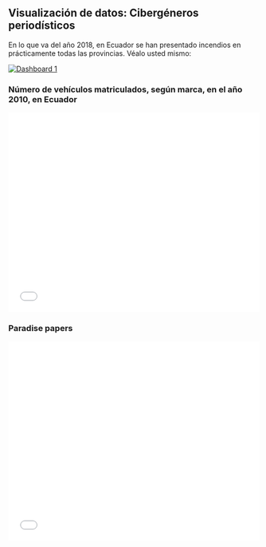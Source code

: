 ## Visualización de datos: Cibergéneros periodísticos

En lo que va del año 2018, en Ecuador se han presentado incendios en prácticamente todas las provincias. Véalo usted mismo:

<div>
  <div class='tableauPlaceholder' id='viz1539546836283' style='position: relative'><noscript><a href='#'><img alt='Dashboard 1 ' src='https:&#47;&#47;public.tableau.com&#47;static&#47;images&#47;In&#47;IncendiosAntonioRomero&#47;Dashboard1&#47;1_rss.png' style='border: none' /></a></noscript><object class='tableauViz'  style='display:none;'><param name='host_url' value='https%3A%2F%2Fpublic.tableau.com%2F' /> <param name='embed_code_version' value='3' /> <param name='site_root' value='' /><param name='name' value='IncendiosAntonioRomero&#47;Dashboard1' /><param name='tabs' value='no' /><param name='toolbar' value='yes' /><param name='static_image' value='https:&#47;&#47;public.tableau.com&#47;static&#47;images&#47;In&#47;IncendiosAntonioRomero&#47;Dashboard1&#47;1.png' /> <param name='animate_transition' value='yes' /><param name='display_static_image' value='yes' /><param name='display_spinner' value='yes' /><param name='display_overlay' value='yes' /><param name='display_count' value='yes' /><param name='filter' value='publish=yes' /></object></div>                <script type='text/javascript'>                    var divElement = document.getElementById('viz1539546836283');                    var vizElement = divElement.getElementsByTagName('object')[0];                    vizElement.style.minWidth='420px';vizElement.style.maxWidth='650px';vizElement.style.width='100%';vizElement.style.minHeight='587px';vizElement.style.maxHeight='887px';vizElement.style.height=(divElement.offsetWidth*0.75)+'px';                    var scriptElement = document.createElement('script');                    scriptElement.src = 'https://public.tableau.com/javascripts/api/viz_v1.js';                    vizElement.parentNode.insertBefore(scriptElement, vizElement);                </script></div>
  
### Número de vehículos matriculados, según marca, en el año 2010, en Ecuador
  
<div><iframe id="datawrapper-chart-whGyt" src="//datawrapper.dwcdn.net/whGyt/1/" scrolling="no" frameborder="0" allowtransparency="true" style="width: 0; min-width: 100% !important;" height="400"></iframe><script type="text/javascript">if("undefined"==typeof window.datawrapper)window.datawrapper={};window.datawrapper["whGyt"]={},window.datawrapper["whGyt"].embedDeltas={"100":562,"200":508,"300":454,"400":427,"500":427,"700":400,"800":400,"900":400,"1000":400},window.datawrapper["whGyt"].iframe=document.getElementById("datawrapper-chart-whGyt"),window.datawrapper["whGyt"].iframe.style.height=window.datawrapper["whGyt"].embedDeltas[Math.min(1e3,Math.max(100*Math.floor(window.datawrapper["whGyt"].iframe.offsetWidth/100),100))]+"px",window.addEventListener("message",function(a){if("undefined"!=typeof a.data["datawrapper-height"])for(var b in a.data["datawrapper-height"])if("whGyt"==b)window.datawrapper["whGyt"].iframe.style.height=a.data["datawrapper-height"][b]+"px"});</script></div>
  

### Paradise papers

<div><iframe id="datawrapper-chart-Bl0HP" src="//datawrapper.dwcdn.net/Bl0HP/1/" scrolling="no" frameborder="0" allowtransparency="true" style="width: 0; min-width: 100% !important;" height="400"></iframe><script type="text/javascript">if("undefined"==typeof window.datawrapper)window.datawrapper={};window.datawrapper["Bl0HP"]={},window.datawrapper["Bl0HP"].embedDeltas={"100":400,"200":400,"300":400,"400":400,"500":400,"700":400,"800":400,"900":400,"1000":400},window.datawrapper["Bl0HP"].iframe=document.getElementById("datawrapper-chart-Bl0HP"),window.datawrapper["Bl0HP"].iframe.style.height=window.datawrapper["Bl0HP"].embedDeltas[Math.min(1e3,Math.max(100*Math.floor(window.datawrapper["Bl0HP"].iframe.offsetWidth/100),100))]+"px",window.addEventListener("message",function(a){if("undefined"!=typeof a.data["datawrapper-height"])for(var b in a.data["datawrapper-height"])if("Bl0HP"==b)window.datawrapper["Bl0HP"].iframe.style.height=a.data["datawrapper-height"][b]+"px"});</script></div>
